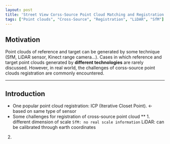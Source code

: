 ```yaml
---
layout: post
title: 'Street View Corss-Source Point Cloud Matching and Registration'
tags: ["Point clouds", "Cross-Source", "Registration", "LiDAR", "SfM"]
---
```


## Motivation <br>
Point clouds of reference and target can be generated by some technique (SfM, LiDAR sensor, Kinect range camera...). Cases in which reference and target point clouds generated by **different technologies** are rarely discussed. However, in real world, the challenges of corss-source point clouds registration are commonly encountered. 

---

## Introduction
* One popular point cloud registration: ICP (Iterative Closet Point). <- based on same type of sensor
* Some challenges for registration of cross-source point cloud
** 1. different dimension of scale
  ` SfM: no real scale information
  ` LiDAR: can be calibrated through earth coordinates
2. 
